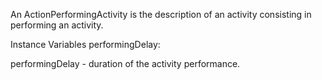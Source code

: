 An ActionPerformingActivity is the description of an activity consisting in performing an activity.

Instance Variables
	performingDelay:		<Double>

performingDelay
	- duration of the activity performance.
